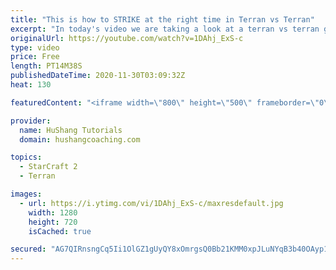 ```yaml
---
title: "This is how to STRIKE at the right time in Terran vs Terran"
excerpt: "In today's video we are taking a look at a terran vs terran game I played that showcases some patience and how I like to calculate when it's the correct time to attack!  Coaching -------------------------------------------------------------------------- Website: https://www.hushangcoaching.com  Interested"
originalUrl: https://youtube.com/watch?v=1DAhj_ExS-c
type: video
price: Free
length: PT14M38S
publishedDateTime: 2020-11-30T03:09:32Z
heat: 130

featuredContent: "<iframe width=\"800\" height=\"500\" frameborder=\"0\" src=\"https://www.youtube.com/embed/1DAhj_ExS-c\" allow=\"accelerometer; autoplay; encrypted-media; gyroscope; picture-in-picture\" allowfullscreen></iframe>"

provider:
  name: HuShang Tutorials
  domain: hushangcoaching.com

topics:
  - StarCraft 2
  - Terran

images:
  - url: https://i.ytimg.com/vi/1DAhj_ExS-c/maxresdefault.jpg
    width: 1280
    height: 720
    isCached: true

secured: "AG7QIRnsngCq5Ii1OlGZ1gUyQY8xOmrgsQ0Bb21KMM0xpJLuNYqB3b40OAyp1JWNF+QAGzMr5wUDNURLWhVHIkp6akuxa6ApaU1lmJuq0+Y4st3zKvWq5ncRP/kiVXukhWVb5IRDDF1CyZOHxto9Qf+9gunIh7WGFF+q/WdN8drOm78ER32iV1CaUvfCHExcdtHsx1jnYGsrcQcHUPqxIgRWJCBT/WXbR4dyTegTuI9IJOmHAUdwack0vJ54HzO2BL9lPR7sqnoMXn9kpbUnyXrUdd78X3lokfTC02aFy5mx9oQuLJZK/SopSWfcjxqF1IrEPWi4gba75vUFI+TbIxt4E7DjEVZ1ygjkjsbizvql12fxQ+p3hHngUX7lO81up5Re9w70oXM1vMdQwBv1Qh1tBjoYrscjsGWfP5xddM0=;a8OvJvpRFd1leM9kD3eldQ=="
---
```


